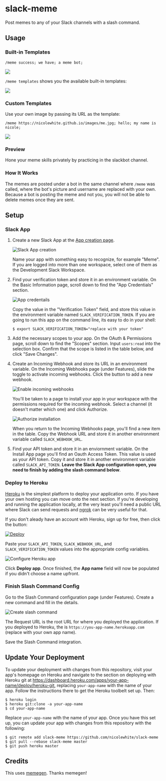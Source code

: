 # slack-meme
Post memes to any of your Slack channels with a slash command.

## Usage

### Built-in Templates

`/meme success; we have; a meme bot;`

<img src="http://i.imgur.com/SBLRFSo.png">

`/meme templates` shows you the available built-in templates:

<img src="http://i.imgur.com/JYigq3k.png">

### Custom Templates
Use your own image by passing its URL as the template:

`/meme https://nicolewhite.github.io/images/me.jpg; hello; my name is nicole;`

<img src="http://i.imgur.com/OVhBlmt.png">

### Preview

Hone your meme skills privately by practicing in the slackbot channel.

### How It Works

The memes are posted under a bot in the same channel where `/meme` was called, where the bot's picture and username are replaced with your own. Because a bot is posting the meme and not you, you will not be able to delete memes once they are sent.

## Setup

### Slack App

1. Create a new Slack App at the [App creation page](https://api.slack.com/apps/new).

   ![Slack App creation](support/slack-app-creation.png)

   Name your app with something easy to recognize, for example "Meme". If you are logged into more than one workspace, select one of them as the Development Slack Workspace.

2. Find your verification token and store it in an environment variable. On the Basic Information page, scroll down to find the "App Credentials" section.

   ![App credentails](support/slack-app-credentials.png)

   Copy the value in the "Verification Token" field, and store this value in the environment variable named `SLACK_VERIFICATION_TOKEN`. If you are going to run this app on the command line, its easy to do in your shell:

   ```
   $ export SLACK_VERIFICATION_TOKEN="replace with your token"
   ```

3. Add the necessary scopes to your app. On the OAuth & Permissions page, scroll down to find the "Scopes" section. Input `users:read` into the selection box. Confirm that the scope is listed in the table below, and click "Save Changes".

4. Create an Incoming Webhook and store its URL in an environment variable. On the Incoming Webhooks page (under Features), slide the toggle to activate incoming webhooks. Click the button to add a new webhook.

   ![Enable incoming webhooks](support/slack-create-incoming-webhook.png)

   You'll be taken to a page to install your app in your workspace with the permissions required for the incoming webhook. Select a channel (it doesn't matter which one) and click Authorize.

   ![Authorize installation](support/slack-auth-installation.png)

   When you return to the Incoming Webhooks page, you'll find a new item in the table. Copy the Webhook URL and store it in another environment variable called `SLACK_WEBHOOK_URL`.

5. Find your API token and store it in an enviornment variable. On the Install App page you'll find an Oauth Access Token. This value is used as your API token. Copy it and store it in another environment variable called `SLACK_API_TOKEN`. **Leave the Slack App configuration open, you need to finish by adding the slash command below**.

### Deploy to Heroku

[Heroku](https://www.heroku.com/home) is the simplest platform to deploy your application onto. If you have your own hosting you can move onto the next section. If you're developing and running the application locally, at the very least you'll need a public URL where Slack can send requests and [ngrok](https://ngrok.com/) can be very useful for that.

If you don't aleady have an account with Heroku, sign up for free, then click the button:

[![Deploy](https://www.herokucdn.com/deploy/button.png)](https://heroku.com/deploy)

Paste your `SLACK_API_TOKEN`, `SLACK_WEBHOOK_URL`, and `SLACK_VERIFICATION_TOKEN` values into the appropriate config variables.

![Configure Heroku app](support/heroku-config-app.png)

Click **Deploy app**. Once finished, the **App name** field will now be populated if you didn't choose a name upfront.

### Finish Slash Command Config

Go to the Slash Command configuration page (under Features). Create a new command and fill in the details.

![Create slash command](support/slack-slash-command-details.png)

The Request URL is the root URL for where you deployed the application. If you deployed to Heroku, the is `https://you-app-name.herokuapp.com` (replace with your own app name).

Save the Slash Command integration.

## Update Your Deployment

To update your deployment with changes from this repository, visit your app's homepage on Heroku and navigate to the section on deploying with Heroku git at https://dashboard.heroku.com/apps/your-app-name/deploy/heroku-git, replacing `your-app-name` with the name of your app. Follow the instructions there to get the Heroku toolbelt set up. Then:

```
$ heroku login
$ heroku git:clone -a your-app-name
$ cd your-app-name
```

Replace `your-app-name` with the name of your app. Once you have this set up, you can update your app with changes from this repository with the following:

```
$ git remote add slack-meme https://github.com/nicolewhite/slack-meme
$ git pull --rebase slack-meme master
$ git push heroku master
```

## Credits

This uses [memegen](https://github.com/jacebrowning/memegen). Thanks memegen!
